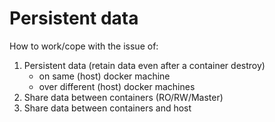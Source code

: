 # Persistent data
How to work/cope with the issue of:
1. Persistent data (retain data even after a container destroy)
    - on same (host) docker machine
    - over different (host) docker machines
2. Share data between containers (RO/RW/Master)
3. Share data between containers and host
